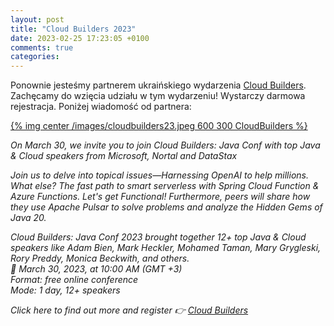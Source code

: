 ```yaml
---
layout: post
title: "Cloud Builders 2023"
date: 2023-02-25 17:23:05 +0100
comments: true
categories: 
---
```


Ponownie jesteśmy partnerem ukraińskiego wydarzenia <a href="https://www.cloud-builders.tech/" target="_blank">Cloud Builders</a>. Zachęcamy do wzięcia udziału w tym wydarzeniu! Wystarczy darmowa rejestracja. Poniżej wiadomość od partnera:


[{% img center /images/cloudbuilders23.jpeg 600 300 CloudBuilders %}](https://www.cloud-builders.tech/)

<i>
On March 30, we invite you to join Cloud Builders: Java Conf with top Java & Cloud speakers from Microsoft, Nortal and DataStax 

Join us to delve into topical issues—Harnessing OpenAI to help millions.  
What else? The fast path to smart serverless with Spring Cloud Function & Azure Functions. Let's get Functional!
Furthermore, peers will share how they use Apache Pulsar to solve problems and analyze the Hidden Gems of Java 20.   

Cloud Builders: Java Conf 2023 brought together 12+ top Java & Cloud speakers like Adam Bien, Mark Heckler, Mohamed Taman, Mary Grygleski, Rory Preddy, Monica Beckwith, and others. <br>
📅 March 30, 2023, at 10:00 AM (GMT +3) <br>
Format: free online conference<br>
Mode: 1 day, 12+ speakers<br>

Click here to find out more and register 👉 <a href="https://www.cloud-builders.tech/" target="_blank">Cloud Builders</a>
</i>